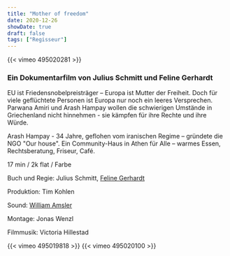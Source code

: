 ```yaml
---
title: "Mother of freedom"
date: 2020-12-26
showDate: true
draft: false
tags: ["Regisseur"]
---
```


{{< vimeo 495020281 >}}

### Ein Dokumentarfilm von Julius Schmitt und Feline Gerhardt 

EU ist Friedensnobelpreisträger – Europa ist Mutter der Freiheit. Doch für viele geflüchtete Personen ist Europa nur noch ein leeres Versprechen. Parwana Amiri und Arash Hampay wollen die schwierigen Umstände in Griechenland nicht hinnehmen - sie kämpfen für ihre Rechte und ihre Würde. 

Arash Hampay - 34 Jahre, geflohen vom iranischen Regime – gründete die NGO "Our house". Ein Community-Haus in Athen für Alle – warmes Essen, Rechtsberatung, Friseur, Café. 

17 min / 2k flat / Farbe    

Buch und Regie: Julius Schmitt, <a href="https://felinegerhardt.com/" target="_blank">Feline Gerhardt</a>

Produktion: Tim Kohlen    

Sound: <a href="https://www.williamamsler.com/" target="_blank">William Amsler</a> 

Montage: Jonas Wenzl 

Filmmusik: Victoria Hillestad


{{< vimeo 495019818 >}}
{{< vimeo 495020100 >}}
